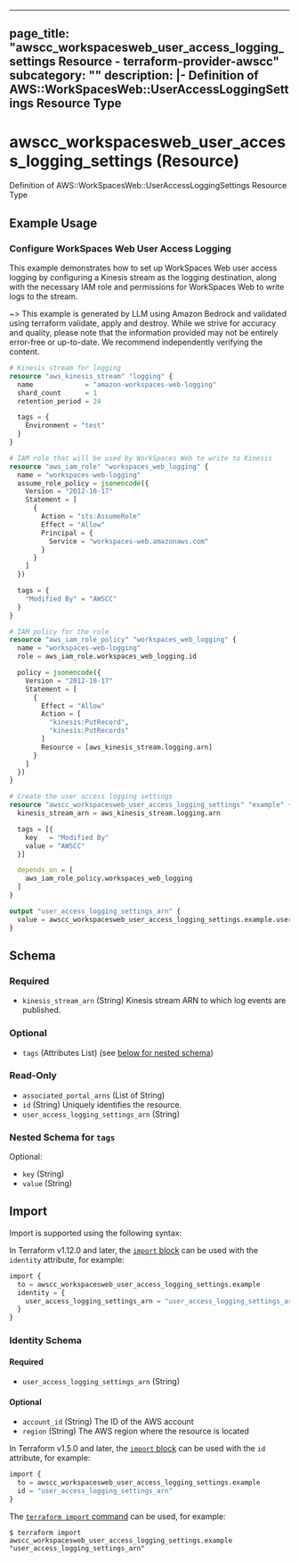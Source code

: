 
---
page_title: "awscc_workspacesweb_user_access_logging_settings Resource - terraform-provider-awscc"
subcategory: ""
description: |-
  Definition of AWS::WorkSpacesWeb::UserAccessLoggingSettings Resource Type
---

# awscc_workspacesweb_user_access_logging_settings (Resource)

Definition of AWS::WorkSpacesWeb::UserAccessLoggingSettings Resource Type

## Example Usage

### Configure WorkSpaces Web User Access Logging

This example demonstrates how to set up WorkSpaces Web user access logging by configuring a Kinesis stream as the logging destination, along with the necessary IAM role and permissions for WorkSpaces Web to write logs to the stream.

~> This example is generated by LLM using Amazon Bedrock and validated using terraform validate, apply and destroy. While we strive for accuracy and quality, please note that the information provided may not be entirely error-free or up-to-date. We recommend independently verifying the content.

```terraform
# Kinesis stream for logging
resource "aws_kinesis_stream" "logging" {
  name             = "amazon-workspaces-web-logging"
  shard_count      = 1
  retention_period = 24

  tags = {
    Environment = "test"
  }
}

# IAM role that will be used by WorkSpaces Web to write to Kinesis
resource "aws_iam_role" "workspaces_web_logging" {
  name = "workspaces-web-logging"
  assume_role_policy = jsonencode({
    Version = "2012-10-17"
    Statement = [
      {
        Action = "sts:AssumeRole"
        Effect = "Allow"
        Principal = {
          Service = "workspaces-web.amazonaws.com"
        }
      }
    ]
  })

  tags = {
    "Modified By" = "AWSCC"
  }
}

# IAM policy for the role
resource "aws_iam_role_policy" "workspaces_web_logging" {
  name = "workspaces-web-logging"
  role = aws_iam_role.workspaces_web_logging.id

  policy = jsonencode({
    Version = "2012-10-17"
    Statement = [
      {
        Effect = "Allow"
        Action = [
          "kinesis:PutRecord",
          "kinesis:PutRecords"
        ]
        Resource = [aws_kinesis_stream.logging.arn]
      }
    ]
  })
}

# Create the user access logging settings
resource "awscc_workspacesweb_user_access_logging_settings" "example" {
  kinesis_stream_arn = aws_kinesis_stream.logging.arn

  tags = [{
    key   = "Modified By"
    value = "AWSCC"
  }]

  depends_on = [
    aws_iam_role_policy.workspaces_web_logging
  ]
}

output "user_access_logging_settings_arn" {
  value = awscc_workspacesweb_user_access_logging_settings.example.user_access_logging_settings_arn
}
```

<!-- schema generated by tfplugindocs -->
## Schema

### Required

- `kinesis_stream_arn` (String) Kinesis stream ARN to which log events are published.

### Optional

- `tags` (Attributes List) (see [below for nested schema](#nestedatt--tags))

### Read-Only

- `associated_portal_arns` (List of String)
- `id` (String) Uniquely identifies the resource.
- `user_access_logging_settings_arn` (String)

<a id="nestedatt--tags"></a>
### Nested Schema for `tags`

Optional:

- `key` (String)
- `value` (String)

## Import

Import is supported using the following syntax:

In Terraform v1.12.0 and later, the [`import` block](https://developer.hashicorp.com/terraform/language/import) can be used with the `identity` attribute, for example:

```terraform
import {
  to = awscc_workspacesweb_user_access_logging_settings.example
  identity = {
    user_access_logging_settings_arn = "user_access_logging_settings_arn"
  }
}
```

<!-- schema generated by tfplugindocs -->
### Identity Schema

#### Required

- `user_access_logging_settings_arn` (String)

#### Optional

- `account_id` (String) The ID of the AWS account
- `region` (String) The AWS region where the resource is located

In Terraform v1.5.0 and later, the [`import` block](https://developer.hashicorp.com/terraform/language/import) can be used with the `id` attribute, for example:

```terraform
import {
  to = awscc_workspacesweb_user_access_logging_settings.example
  id = "user_access_logging_settings_arn"
}
```

The [`terraform import` command](https://developer.hashicorp.com/terraform/cli/commands/import) can be used, for example:

```shell
$ terraform import awscc_workspacesweb_user_access_logging_settings.example "user_access_logging_settings_arn"
```
